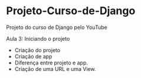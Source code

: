 # Projeto-Curso-de-Django
Projeto do curso de Django pelo YouTube

Aula 3:
Iniciando o projeto
- Criação do projeto
- Criação de app
- Diferença entre projeto e app.
- Criação de uma URL e uma View.
